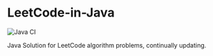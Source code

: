 # LeetCode-in-Java

![Java CI](https://github.com/javadev/LeetCode-in-Java/workflows/Java%20CI/badge.svg)

Java Solution for LeetCode algorithm problems, continually updating.
